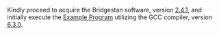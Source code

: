 Kindly proceed to acquire the Bridgestan software, version [2.4.1](https://github.com/roualdes/bridgestan/releases/download/v2.4.1/bridgestan-2.4.1.tar.gz), and initially execute the [Example Program](https://roualdes.github.io/bridgestan/latest/languages/c-api.html) utilizing the GCC compiler, version [6.3.0](https://ftp.gnu.org/gnu/gcc/gcc-6.3.0/gcc-6.3.0.tar.gz).
